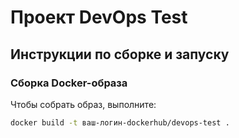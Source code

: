 # Проект DevOps Test

## Инструкции по сборке и запуску

### Сборка Docker-образа
Чтобы собрать образ, выполните:
```bash
docker build -t ваш-логин-dockerhub/devops-test .
```